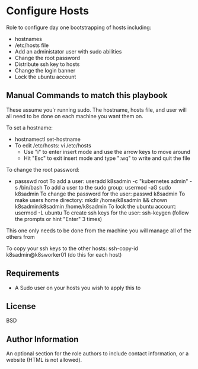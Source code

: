 Configure Hosts
=========
Role to configure day one bootstrapping of hosts including:

- hostnames
- /etc/hosts file
- Add an administator user with sudo abilities
- Change the root password
- Distribute ssh key to hosts
- Change the login banner
- Lock the ubuntu account

Manual Commands to match this playbook
-------------
These assume you'r running sudo. The hostname, hosts file, and user will all need to be done on each machine you want them on. 

To set a hostname: 
- hostnamectl set-hostname
- To edit /etc/hosts: vi /etc/hosts
  * Use "i" to enter insert mode and use the arrow keys to move around
  * Hit "Esc" to exit insert mode and type ":wq" to write and quit the file

To change the root password: 
- passswd root
To add a user: useradd k8sadmin -c "kubernetes admin" -s /bin/bash
To add a user to the sudo group: usermod -aG sudo k8sadmin
To change the password for the user: passwd k8sadmin
To make users home directory: mkdir /home/k8sadmin && chown k8sadmin:k8sadmin /home/k8sadmin
To lock the ubuntu account: usermod -L ubuntu
To create ssh keys for the user: ssh-keygen (follow the prompts or hint "Enter" 3 times)

This one only needs to be done from the machine you will manage all of the others from

To copy your ssh keys to the other hosts: ssh-copy-id k8sadmin@k8sworker01 (do this for each host)


Requirements
------------

- A Sudo user on your hosts you wish to apply this to


License
-------

BSD

Author Information
------------------

An optional section for the role authors to include contact information, or a website (HTML is not allowed).
